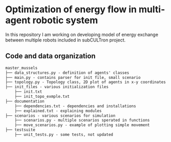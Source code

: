 # Optimization of energy flow in multi-agent robotic system

In this repository I am working on developing model of energy exchange between multiple robots included in subCULTron project. 

## Code and data organization
``` tex
master_mussels
├── data_structures.py - definition of agents' classes
├── main.py - contains parser for init file, small scenario
├── topology.py - Topology class, 2D plot of agents in x-y coordinates
├── init_files - various initialization files
    ├── init.txt
    ├── init_topo_exmple.txt
├── documentation
    ├── dependencies.txt - dependencies and installations
    ├── explained.txt - explaining modules
├── scenarios - various scenarios for simulation
    ├── scenarios.py - multiple scenarios sperated in functions
    ├── move_scenarios.py - example of plotting simple movement
├── testsuite
    ├── unit_tests.py - some tests, not updated
```
